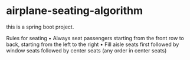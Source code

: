 # airplane-seating-algorithm
this is a spring boot project.

Rules for seating
• Always seat passengers starting from the front row to back,
starting from the left to the right
• Fill aisle seats first followed by window seats followed by center
seats (any order in center seats)
